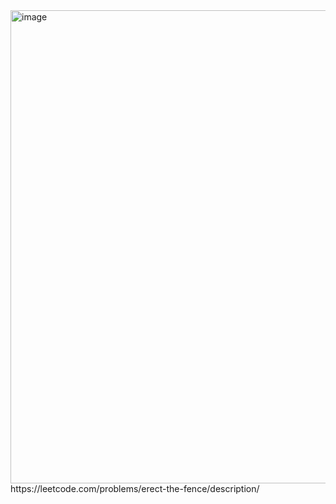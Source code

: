 <img width="1085" height="757" alt="image" src="https://github.com/user-attachments/assets/dfdd028e-048e-46bc-8abe-28775433a10d" />
https://leetcode.com/problems/erect-the-fence/description/
